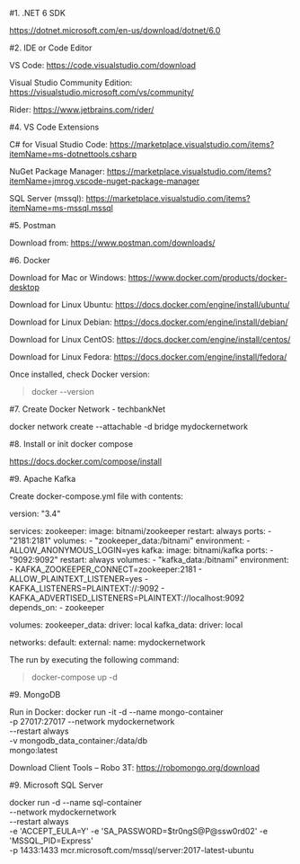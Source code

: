 #1. .NET 6 SDK

https://dotnet.microsoft.com/en-us/download/dotnet/6.0

#2. IDE or Code Editor

VS Code:
https://code.visualstudio.com/download

Visual Studio Community Edition:
https://visualstudio.microsoft.com/vs/community/

Rider:
https://www.jetbrains.com/rider/

#4. VS Code Extensions

C# for Visual Studio Code:
https://marketplace.visualstudio.com/items?itemName=ms-dotnettools.csharp

NuGet Package Manager:
https://marketplace.visualstudio.com/items?itemName=jmrog.vscode-nuget-package-manager

SQL Server (mssql):
https://marketplace.visualstudio.com/items?itemName=ms-mssql.mssql

#5. Postman

Download from:
https://www.postman.com/downloads/

#6. Docker

Download for Mac or Windows:
https://www.docker.com/products/docker-desktop

Download for Linux Ubuntu:
https://docs.docker.com/engine/install/ubuntu/

Download for Linux Debian:
https://docs.docker.com/engine/install/debian/

Download for Linux CentOS:
https://docs.docker.com/engine/install/centos/

Download for Linux Fedora:
https://docs.docker.com/engine/install/fedora/

Once installed, check Docker version:
> docker --version

#7. Create Docker Network - techbankNet 

docker network create --attachable -d bridge mydockernetwork

#8. Install or init docker compose 

https://docs.docker.com/compose/install

#9. Apache Kafka

Create docker-compose.yml file with contents:

version: "3.4"

services:
  zookeeper:
    image: bitnami/zookeeper
    restart: always
    ports:
      - "2181:2181"
    volumes:
      - "zookeeper_data:/bitnami"
    environment:
      - ALLOW_ANONYMOUS_LOGIN=yes
  kafka:
    image: bitnami/kafka
    ports:
      - "9092:9092"
    restart: always
    volumes:
      - "kafka_data:/bitnami"
    environment:
      - KAFKA_ZOOKEEPER_CONNECT=zookeeper:2181
      - ALLOW_PLAINTEXT_LISTENER=yes
      - KAFKA_LISTENERS=PLAINTEXT://:9092
      - KAFKA_ADVERTISED_LISTENERS=PLAINTEXT://localhost:9092
    depends_on:
      - zookeeper

volumes:
  zookeeper_data:
    driver: local
  kafka_data:
    driver: local
   
networks:
  default:
    external:
      name: mydockernetwork
    

The run by executing the following command:

> docker-compose up -d

#9. MongoDB

Run in Docker:
docker run -it -d --name mongo-container \
-p 27017:27017 --network mydockernetwork \
--restart always \
-v mongodb_data_container:/data/db \
mongo:latest

Download Client Tools – Robo 3T:
https://robomongo.org/download

#9. Microsoft SQL Server

docker run -d --name sql-container \
--network mydockernetwork \
--restart always \
-e 'ACCEPT_EULA=Y' -e 'SA_PASSWORD=$tr0ngS@P@ssw0rd02' -e 'MSSQL_PID=Express' \
-p 1433:1433 mcr.microsoft.com/mssql/server:2017-latest-ubuntu 
